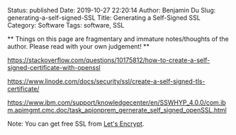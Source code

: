 Status: published
Date: 2019-10-27 22:20:14
Author: Benjamin Du
Slug: generating-a-self-signed-SSL
Title: Generating a Self-Signed SSL
Category: Software
Tags: software, SSL

**
Things on this page are fragmentary and immature notes/thoughts of the author.
Please read with your own judgement!
**


https://stackoverflow.com/questions/10175812/how-to-create-a-self-signed-certificate-with-openssl

https://www.linode.com/docs/security/ssl/create-a-self-signed-tls-certificate/

https://www.ibm.com/support/knowledgecenter/en/SSWHYP_4.0.0/com.ibm.apimgmt.cmc.doc/task_apionprem_gernerate_self_signed_openSSL.html

Note: You can get free SSL from [Let's Encrypt](https://letsencrypt.org/).

